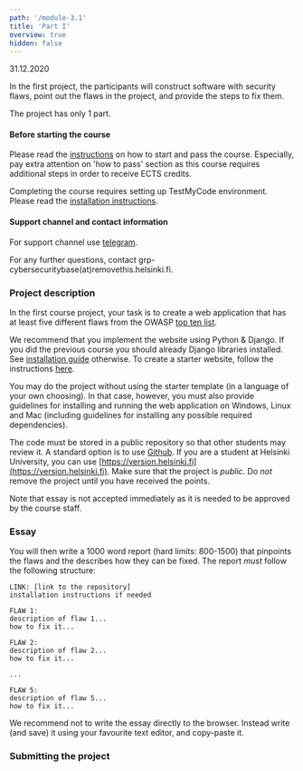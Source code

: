 ```yaml
---
path: '/module-3.1'
title: 'Part I'
overview: true
hidden: false
---
```

<deadline>31.12.2020</deadline>


In the first project, the participants will construct software with security
flaws, point out the flaws in the project, and provide the steps to fix them.


<please-login></please-login>

The project has only 1 part.


#### Before starting the course

Please read the [instructions](/pass) on how to start and pass the course.
Especially, pay extra attention on 'how to pass' section as this course
requires additional steps in order to receive ECTS credits.

Completing the course requires setting up TestMyCode environment.
Please read the [installation instructions](/installation-guide).


#### Support channel and contact information

For support channel use [telegram](https://t.me/cybersecuritybase).

For any further questions, contact grp-cybersecuritybase(at)removethis.helsinki.fi.

### Project description

In the first course project, your task is to create a web application that has
at least five different flaws from the OWASP [top ten list](https://owasp.org/www-project-top-ten/).

We recommend that you implement the website using Python & Django. If you did the previous
course you should already Django libraries installed. See [installation guide](/installation-guide) otherwise.
To create a starter website, follow the instructions [here](https://docs.djangoproject.com/en/3.1/intro/tutorial01/).

You may do the project without using the starter template (in a language of
your own choosing). In that case, however, you must also provide guidelines for
installing and running the web application on Windows, Linux and Mac (including
guidelines for installing any possible required dependencies).

The code must be stored in a public repository so that other students may review it.
A standard option is to use [Github](https://github.com/). If you are a student at Helsinki University, you
can use [https://version.helsinki.fi](https://version.helsinki.fi). Make sure that the project is _public_.
Do _not_ remove the project until you have received the points.

Note that essay is not accepted immediately as it is needed to be approved by the course staff.


### Essay

You will then write a 1000 word report (hard limits: 800-1500) that pinpoints the flaws and the
describes how they can be fixed. The report _must_ follow the following structure:

```foo
LINK: [link to the repository]
installation instructions if needed

FLAW 1:
description of flaw 1...
how to fix it...

FLAW 2:
description of flaw 2...
how to fix it...

...

FLAW 5:
description of flaw 5...
how to fix it...

```

We recommend not to write the essay directly to the browser. Instead write (and
save) it using your favourite text editor, and copy-paste it.

### Submitting the project

<quiz id="b1df2f26-8da5-4026-806f-eb21215c4887"></quiz>


<exercises-in-this-section></exercises-in-this-section>
